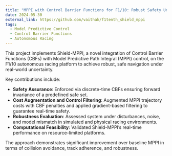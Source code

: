 ```yaml
---
title: "MPPI with Control Barrier Functions for F1/10: Robust Safety Under Real-World Uncertainty"
date: 2024-05-30
external_link: https://github.com/vaithak/f1tenth_shield_mppi
tags:
  - Model Predictive Control
  - Control Barrier Functions
  - Autonomous Racing
---
```


This project implements Shield-MPPI, a novel integration of Control Barrier Functions (CBFs) with Model Predictive Path Integral (MPPI) control, on the F1/10 autonomous racing platform to achieve robust, safe navigation under real-world uncertainty.

<!--more-->

Key contributions include:
- **Safety Assurance**: Enforced via discrete-time CBFs ensuring forward invariance of a predefined safe set.
- **Cost Augmentation and Control Filtering**: Augmented MPPI trajectory costs with CBF penalties and applied gradient-based filtering to guarantee real-time safety.
- **Robustness Evaluation**: Assessed system under disturbances, noise, and model mismatch in simulated and physical racing environments.
- **Computational Feasibility**: Validated Shield-MPPI’s real-time performance on resource-limited platforms.

The approach demonstrates significant improvement over baseline MPPI in terms of collision avoidance, track adherence, and robustness.
